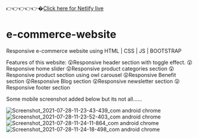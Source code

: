 👉👉👉👉👉�[Click here for Netlify live](https://wizardly-lamport-b35246.netlify.app)

# e-commerce-website
Responsive e-commerce website using HTML | CSS | JS | BOOTSTRAP

Features of this website:
😲Responsive header section with toggle effect.
😲Responsive home slider
😲Responsive product categories section
😲Responsive product section using owl carousel
😲Responsive Benefit section
😲Responsive Blog section
😲Responsive newsletter section
😲Responsive footer section

Some mobile screenshot added below but its not all......

![Screenshot_2021-07-28-11-23-43-439_com android chrome](https://user-images.githubusercontent.com/76441399/127269474-c919d562-a088-44f2-b222-9e0a19ebf551.jpg)
![Screenshot_2021-07-28-11-23-52-403_com android chrome](https://user-images.githubusercontent.com/76441399/127269483-c1d6f9a8-2324-4e2a-8556-3ddde471c887.jpg)
![Screenshot_2021-07-28-11-24-11-864_com android chrome](https://user-images.githubusercontent.com/76441399/127269493-4aba6375-0960-4bb4-bd33-a73e8bbe56c3.jpg)
![Screenshot_2021-07-28-11-24-18-498_com android chrome](https://user-images.githubusercontent.com/76441399/127269502-b2fa4cb2-3738-48d5-a476-d1a7d4e56d39.jpg)
